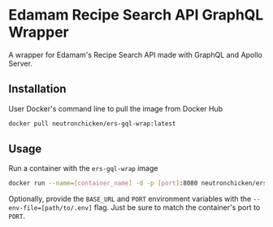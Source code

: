 # Edamam Recipe Search API GraphQL Wrapper
A wrapper for Edamam's Recipe Search API made with GraphQL and Apollo Server.

## Installation
User Docker's command line to pull the image from Docker Hub
```bash
docker pull neutronchicken/ers-gql-wrap:latest
```

## Usage
Run a container with the `ers-gql-wrap` image
```bash
docker run --name=[container_name] -d -p [port]:8080 neutronchicken/ers-gql-wrap:latest
```

Optionally, provide the `BASE_URL` and `PORT` environment variables with the `--env-file=[path/to/.env]` flag.
Just be sure to match the container's port to `PORT`.
